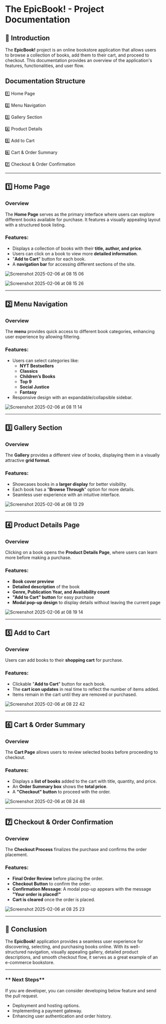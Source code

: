 # The EpicBook! - Project Documentation

## 📌 Introduction

The **EpicBook!** project is an online bookstore application that allows users to browse a collection of books, add them to their cart, and proceed to checkout. This documentation provides an overview of the application's features, functionalities, and user flow.

## Documentation Structure

1️⃣ Home Page

2️⃣ Menu Navigation

3️⃣ Gallery Section

4️⃣ Product Details

5️⃣ Add to Cart

6️⃣ Cart & Order Summary

7️⃣ Checkout & Order Confirmation


---

## **1️⃣ Home Page**

### **Overview**

The **Home Page** serves as the primary interface where users can explore different books available for purchase. It features a visually appealing layout with a structured book listing.

### **Features:**

- Displays a collection of books with their **title, author, and price**.
- Users can click on a book to view more **detailed information**.
- "**Add to Cart**" button for each book.
- A **navigation bar** for accessing different sections of the site.

![Screenshot 2025-02-06 at 08 15 06](https://github.com/user-attachments/assets/4aa515e7-fb05-4f57-8dd6-722a4bdab8b2)

![Screenshot 2025-02-06 at 08 15 26](https://github.com/user-attachments/assets/f915a1a5-c5a0-4249-beb1-b09ea58bef79)

---

## **2️⃣ Menu Navigation**

### **Overview**

The **menu** provides quick access to different book categories, enhancing user experience by allowing filtering.

### **Features:**

- Users can select categories like:
  - **NYT Bestsellers**
  - **Classics**
  - **Children’s Books**
  - **Top 9**
  - **Social Justice**
  - **Fantasy**
- Responsive design with an expandable/collapsible sidebar.

![Screenshot 2025-02-06 at 08 11 14](https://github.com/user-attachments/assets/6dabd639-75ee-4bd1-83c0-5d04bc042996)

---

## **3️⃣ Gallery Section**

### **Overview**

The **Gallery** provides a different view of books, displaying them in a visually attractive **grid format**.

### **Features:**

- Showcases books in a **larger display** for better visibility.
- Each book has a "**Browse Through**" option for more details.
- Seamless user experience with an intuitive interface.

![Screenshot 2025-02-06 at 08 13 29](https://github.com/user-attachments/assets/428fbf43-11fd-4b07-81cc-5dad60f2ca3e)

---

## **4️⃣ Product Details Page**

### **Overview**

Clicking on a book opens the **Product Details Page**, where users can learn more before making a purchase.

### **Features:**

- **Book cover preview**
- **Detailed description** of the book
- **Genre, Publication Year, and Availability count**
- **"Add to Cart" button** for easy purchase
- **Modal pop-up design** to display details without leaving the current page

![Screenshot 2025-02-06 at 08 19 14](https://github.com/user-attachments/assets/809d4c5c-1a51-454e-9e41-a55a3108d64a)

---

## **5️⃣ Add to Cart**

### **Overview**

Users can add books to their **shopping cart** for purchase.

### **Features:**

- Clickable "**Add to Cart**" button for each book.
- The **cart icon updates** in real time to reflect the number of items added.
- Items remain in the cart until they are removed or purchased.

![Screenshot 2025-02-06 at 08 22 42](https://github.com/user-attachments/assets/eb58f2f2-dbd5-4b8e-9448-699fde7b505e)

---

## **6️⃣ Cart & Order Summary**

### **Overview**

The **Cart Page** allows users to review selected books before proceeding to checkout.

### **Features:**

- Displays a **list of books** added to the cart with title, quantity, and price.
- An **Order Summary box** shows the **total price**.
- A **"Checkout" button** to proceed with the order.

![Screenshot 2025-02-06 at 08 24 48](https://github.com/user-attachments/assets/6bddfc9e-97d1-4723-9aad-0f9cf067fc58)

---

## **7️⃣ Checkout & Order Confirmation**

### **Overview**

The **Checkout Process** finalizes the purchase and confirms the order placement.

### **Features:**

- **Final Order Review** before placing the order.
- **Checkout Button** to confirm the order.
- **Confirmation Message**: A modal pop-up appears with the message **"Your order is placed!"**
- **Cart is cleared** once the order is placed.

![Screenshot 2025-02-06 at 08 25 23](https://github.com/user-attachments/assets/751de6c6-213f-4fa5-87c2-e8d1d3f34829)

---

## 🎯 **Conclusion**

The **EpicBook!** application provides a seamless user experience for discovering, selecting, and purchasing books online. With its well-structured navigation, visually appealing gallery, detailed product descriptions, and smooth checkout flow, it serves as a great example of an e-commerce bookstore.

---

### ** Next Steps**

If you are developer, you can consider developing below feature and send the pull request.

- Deployment and hosting options.
- Implementing a payment gateway.
- Enhancing user authentication and order history.





